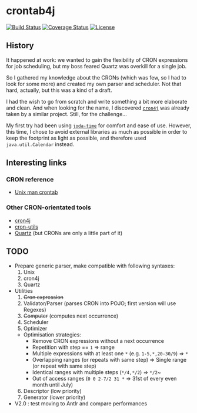 # crontab4j

[![Build Status][1]][2]
[![Coverage Status][3]][4]
[![License][5]][6]

## History

It happened at work: we wanted to gain the flexibility of CRON expressions for job scheduling, but
my boss feared Quartz was overkill for a single job.

So I gathered my knowledge about the CRONs (which was few, so I had to look for some more) and
created my own parser and scheduler. Not that hard, actually, but this was a kind of a draft.

I had the wish to go from scratch and write something a bit more elaborate and clean. And when
looking for the name, I discovered [``cron4j``][8] was already taken by a similar project. Still,
for the challenge...

My first try had been using [``joda-time``][11] for comfort and ease of use. However, this time, I
chose to avoid external libraries as much as possible in order to keep the footprint as light as
possible, and therefore used ``java.util.Calendar`` instead.

## Interesting links

### CRON reference

* [Unix man crontab][7]

### Other CRON-orientated tools

* [cron4j][8]
* [cron-utils][9]
* [Quartz][10] (but CRONs are only a little part of it)

## TODO

* Prepare generic parser, make compatible with following syntaxes:
  1. Unix
  2. cron4j
  3. Quartz
* Utilities
  1. ~~Cron expression~~
  2. Validator/Parser (parses CRON into POJO; first version will use Regexes)
  3. ~~Computer~~ (computes next occurrence)
  4. Scheduler
  5. Optimizer
    * Optimisation strategies:
      * Remove CRON expressions without a next occurrence
      * Repetition with step == ``1`` => range
      * Multiple expressions with at least one ``*`` (e.g. ``1-5,*,20-30/9``) => ``*``
      * Overlapping ranges (or repeats with same step) => Single range (or repeat with same step)
      * Identical ranges with multiple steps (``*/4,*/2``) => ``*/2``~
      * Out of access ranges (``0 0 2-7/2 31 *`` => 31st of every even month until July)
  6. Descriptor (low priority)
  7. Generator (lower priority)
* V2.0 : test moving to Antlr and compare performances

[1]: http://img.shields.io/travis/cyChop/crontab4j/master.svg
[2]: https://travis-ci.org/cyChop/crontab4j
[3]: http://img.shields.io/coveralls/cyChop/crontab4j/master.svg
[4]: https://coveralls.io/r/cyChop/crontab4j?branch=master
[5]: https://img.shields.io/badge/license-MIT-blue.svg
[6]: http://opensource.org/licenses/MIT
[7]: http://www.unix.com/man-page/linux/5/crontab/
[8]: http://www.sauronsoftware.it/projects/crontab4j/
[9]: https://github.com/jmrozanec/cron-utils
[10]: http://quartz-scheduler.org/
[11]: http://www.joda.org/joda-time/
